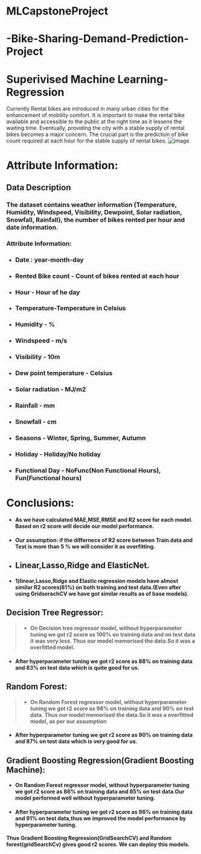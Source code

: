 # MLCapstoneProject
# -Bike-Sharing-Demand-Prediction-Project
# Superivised Machine Learning- Regression 
Currently Rental bikes are introduced in many urban cities for the enhancement of mobility comfort. It is important to make the rental bike available and accessible to the public at the right time as it lessens the waiting time. Eventually, providing the city with a stable supply of rental bikes becomes a major concern. The crucial part is the prediction of bike count required at each hour for the stable supply of rental bikes.
![image](https://user-images.githubusercontent.com/97581905/163705118-b08b1984-3cc6-4786-aa7c-cea8354012eb.png)
# Attribute Information:
## <b> Data Description </b>

### <b> The dataset contains weather information (Temperature, Humidity, Windspeed, Visibility, Dewpoint, Solar radiation, Snowfall, Rainfall), the number of bikes rented per hour and date information.</b>


### <b>Attribute Information: </b>

* ### Date : year-month-day
* ### Rented Bike count - Count of bikes rented at each hour
* ### Hour - Hour of he day
* ### Temperature-Temperature in Celsius
* ### Humidity - %
* ### Windspeed - m/s
* ### Visibility - 10m
* ### Dew point temperature - Celsius
* ### Solar radiation - MJ/m2
* ### Rainfall - mm
* ### Snowfall - cm
* ### Seasons - Winter, Spring, Summer, Autumn
* ### Holiday - Holiday/No holiday
* ### Functional Day - NoFunc(Non Functional Hours), Fun(Functional hours)

# Conclusions:
* #### As we have calculated MAE,MSE,RMSE and R2 score for each model. Based on r2 score will decide our model performance.
* #### Our assumption: if the differnece of R2 score between Train data and Test is more than 5 % we will consider it as overfitting. 

* ## Linear,Lasso,Ridge and ElasticNet.
* #### 1)linear,Lasso,Ridge  and Elastic  regression models have almost similar R2 scores(61%) on both training and test data.(Even after using GridserachCV we have got similar results as of base models).

## Decision Tree Regressor:
> * #### On Decision tree regressor model, without hyperparameter tuning we got r2 score as 100% on training data and on test data it was very less. Thus our model memorised the data.So it was a overfitted model.
* #### After hyperparameter tuning we got r2 score as 88% on training data and 83% on test data which is quite good for us.

## Random Forest:

> * #### On Random Forest regressor model, without hyperparameter tuning we got r2 score as 98% on training data and 90% on test data. Thus our model memorised the data.So it was a overfitted model, as per our assumption
* #### After hyperparameter tuning we got r2 score as 90% on training data and 87% on test data which is  very good for us.

## Gradient Boosting Regression(Gradient Boosting Machine):

* #### On Random Forest regressor model, without hyperparameter tuning we got r2 score as 86% on training data and 85% on test data.Our model performed well without hyperparameter tuning.
* #### After hyperparameter tuning we got r2 score as 96% on training data and 91% on test data,thus we improved the model performance by hyperparameter tuning.

 **Thus Gradient Boosting Regression(GridSearchCV) and Random forest(gridSearchCv) gives good r2 scores. We can deploy this models.**
 

